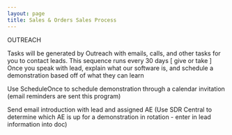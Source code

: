 ```yaml
---
layout: page
title: Sales & Orders Sales Process
---
```


OUTREACH

Tasks will be generated by Outreach with emails, calls, and other tasks for you to contact leads. This sequence runs every 30 days [ give or take ]
Once you speak with lead, explain what our software is, and schedule a demonstration based off of what they can learn

Use ScheduleOnce to schedule demonstration through a calendar invitation (email reminders are sent this program)

Send email introduction with lead and assigned AE (Use SDR Central to determine which AE is up for a demonstration in rotation - enter in lead information into doc)
